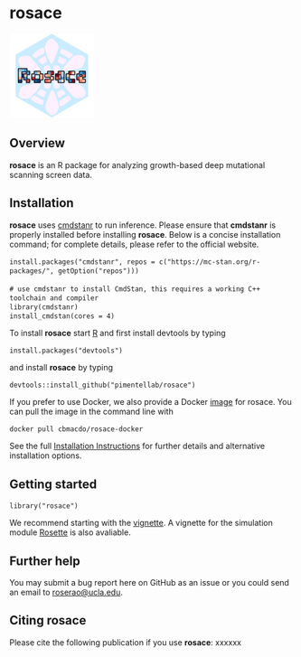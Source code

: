 # rosace

<p align="left">
  <img src="man/figures/rosace_logo.png" width="150">
</p>

## Overview

__rosace__ is an R package for analyzing growth-based deep mutational scanning screen data.  

## Installation

__rosace__ uses [cmdstanr](https://mc-stan.org/cmdstanr/) to run inference. Please ensure that __cmdstanr__ is properly installed before installing __rosace__. Below is a concise installation command; for complete details, please refer to the official website. 
```{r eval=FALSE}
install.packages("cmdstanr", repos = c("https://mc-stan.org/r-packages/", getOption("repos")))

# use cmdstanr to install CmdStan, this requires a working C++ toolchain and compiler
library(cmdstanr)
install_cmdstan(cores = 4)
```

To install __rosace__ start [R](https://www.r-project.org) and first install devtools by typing
```{r eval=FALSE}
install.packages("devtools")
```

and install __rosace__ by typing
```{r eval=FALSE}
devtools::install_github("pimentellab/rosace")
```

If you prefer to use Docker, we also provide a Docker [image](https://hub.docker.com/r/cbmacdo/rosace-docker) for rosace. You can pull the image in the command line with
```sh
docker pull cbmacdo/rosace-docker
```

See the full [Installation Instructions](vignettes/installation_instructions.Rmd) for further details and alternative installation options.

## Getting started

```{r eval=FALSE}
library("rosace")
```

We recommend starting with the [vignette](https://pimentellab.github.io/rosace/doc/intro_rosace.html). A vignette for the simulation module [Rosette](vignettes/rosette_simulation.Rmd) is also avaliable.

## Further help

You may submit a bug report here on GitHub as an issue or you could send an email to roserao@ucla.edu.

## Citing rosace

Please cite the following publication if you use __rosace__: xxxxxx